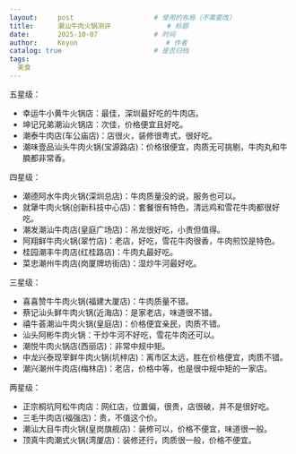 ```yaml
---
layout:     post                    # 使用的布局（不需要改）
title:      潮汕牛肉火锅测评              # 标题 
date:       2025-10-07              # 时间
author:     Keyon                      # 作者
catalog: true                       # 是否归档
tags:
  美食
---
```


五星级：

* 幸运牛小黄牛火锅店：最佳，深圳最好吃的牛肉店。
* 坤记兄弟潮汕火锅店：次佳，价格便宜且好吃。
* 潮泰牛肉店(车公庙店)：店很火，装修很粤式，很好吃。
* 潮味壹品汕头牛肉火锅(宝源路店)：价格很便宜，肉质无可挑剔，牛肉丸和牛腩都非常香。

四星级：

* 潮德阿水牛肉火锅(深圳总店)：牛肉质量没的说，服务也可以。
* 就犟牛肉火锅(创新科技中心店)：套餐很有特色，清远鸡和雪花牛肉都很好吃。
* 潮发潮汕牛肉店(皇庭广场店)：吊龙很好吃，小贵但值得。
* 阿翔鲜牛肉火锅(翠竹店)：老店，好吃，雪花牛肉很香，牛肉煎饺是特色。
* 桂园潮丰牛肉店(红桂路店)：牛肉丸最好吃。
* 菜忠潮州牛肉店(岗厦牌坊街店)：湿炒牛河最好吃。

三星级：

* 喜喜赞牛牛肉火锅(福建大厦店)：牛肉质量不错。
* 蔡记汕头鲜牛肉火锅(近海店)：是家老店，味道很不错。
* 禧牛荟潮汕牛肉火锅(皇庭店)：价格便宜亲民，肉质不错。
* 汕头阿彬牛肉火锅：干炒牛河不好吃，雪花牛肉还可以。
* 潮悦牛肉火锅店(西丽店)：非常中规中矩。
* 中龙兴泰现宰鲜牛肉火锅(坑梓店)：离市区太远，胜在价格便宜，肉质不错。
* 潮兴潮州牛肉店(梅林店)：老店，价格中等，也是很中规中矩的一家店。

两星级：

* 正宗桐坑阿松牛肉店：网红店，位置偏，很贵，店很破，并不是很好吃。
* 三毛牛肉店(福强店)：贵，不值这个价。
* 潮汕大目牛肉火锅(皇岗旗舰店)：装修可以，价格不便宜，味道很一般。
* 顶真牛肉潮式火锅(湾厦店)：装修还行，肉质很一般，价格不便宜。